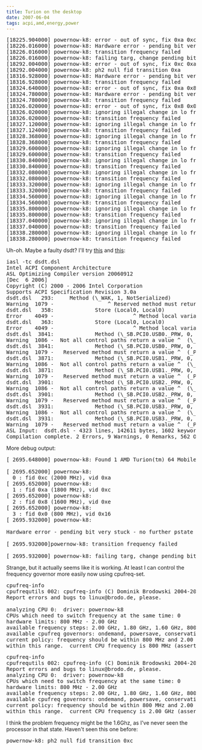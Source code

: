 ```yaml
---
title: Turion on the desktop 
date: 2007-06-04
tags: acpi,amd,energy,power
---
```

<pre>[18225.904000] powernow-k8: error - out of sync, fix 0xa 0xc, vid 0x8 0x8
[18226.016000] powernow-k8: Hardware error - pending bit very stuck - no further pstate changes possible
[18226.016000] powernow-k8: transition frequency failed
[18226.016000] powernow-k8: failing targ, change pending bit set
[18292.004000] powernow-k8: error - out of sync, fix 0xc 0xa, vid 0x8 0x8
[18292.004000] powernow-k8: ph2 null fid transition 0xa
[18316.928000] powernow-k8: Hardware error - pending bit very stuck - no further pstate changes possible
[18316.928000] powernow-k8: transition frequency failed
[18324.640000] powernow-k8: error - out of sync, fix 0xa 0x8, vid 0xc 0xc
[18324.780000] powernow-k8: Hardware error - pending bit very stuck - no further pstate changes possible
[18324.780000] powernow-k8: transition frequency failed
[18326.020000] powernow-k8: error - out of sync, fix 0x8 0x0, vid 0xc 0xc
[18326.020000] powernow-k8: ignoring illegal change in lo freq table-0 to 0x0
[18326.020000] powernow-k8: transition frequency failed
[18327.120000] powernow-k8: ignoring illegal change in lo freq table-0 to 0x0
[18327.124000] powernow-k8: transition frequency failed
[18328.368000] powernow-k8: ignoring illegal change in lo freq table-0 to 0x0
[18328.368000] powernow-k8: transition frequency failed
[18329.600000] powernow-k8: ignoring illegal change in lo freq table-0 to 0x0
[18329.600000] powernow-k8: transition frequency failed
[18330.840000] powernow-k8: ignoring illegal change in lo freq table-0 to 0x0
[18330.840000] powernow-k8: transition frequency failed
[18332.080000] powernow-k8: ignoring illegal change in lo freq table-0 to 0x0
[18332.080000] powernow-k8: transition frequency failed
[18333.320000] powernow-k8: ignoring illegal change in lo freq table-0 to 0x0
[18333.320000] powernow-k8: transition frequency failed
[18334.560000] powernow-k8: ignoring illegal change in lo freq table-0 to 0x0
[18334.560000] powernow-k8: transition frequency failed
[18335.800000] powernow-k8: ignoring illegal change in lo freq table-0 to 0x0
[18335.800000] powernow-k8: transition frequency failed
[18337.040000] powernow-k8: ignoring illegal change in lo freq table-0 to 0x0
[18337.040000] powernow-k8: transition frequency failed
[18338.280000] powernow-k8: ignoring illegal change in lo freq table-0 to 0x0
[18338.280000] powernow-k8: transition frequency failed</pre>

Uh-oh. Maybe a faulty dsdt? I'll try <a href="http://www.unix.privat.t-online.de/acpi.html">this</a> and <a href="http://www.cpqlinux.com/acpi-howto.html#fix_broken_dsdt">this</a>:

<pre>iasl -tc dsdt.dsl
Intel ACPI Component Architecture
ASL Optimizing Compiler version 20060912
[Dec  6 2006]
Copyright (C) 2000 - 2006 Intel Corporation
Supports ACPI Specification Revision 3.0a
dsdt.dsl   293:     Method (\_WAK, 1, NotSerialized)
Warning  1079 -                 ^ Reserved method must return a value (_WAK)
dsdt.dsl   358:             Store (Local0, Local0)
Error    4049 -                         ^ Method local variable is not initialized (Local0)
dsdt.dsl   363:             Store (Local0, Local0)
Error    4049 -                         ^ Method local variable is not initialized (Local0)
dsdt.dsl  3841:             Method (\_SB.PCI0.USB0._PRW, 0, NotSerialized)
Warning  1086 -  Not all control paths return a value ^  (\_SB.PCI0.USB0._PRW)
dsdt.dsl  3841:             Method (\_SB.PCI0.USB0._PRW, 0, NotSerialized)
Warning  1079 -   Reserved method must return a value ^  (_PRW)
dsdt.dsl  3871:             Method (\_SB.PCI0.USB1._PRW, 0, NotSerialized)
Warning  1086 -  Not all control paths return a value ^  (\_SB.PCI0.USB1._PRW)
dsdt.dsl  3871:             Method (\_SB.PCI0.USB1._PRW, 0, NotSerialized)
Warning  1079 -   Reserved method must return a value ^  (_PRW)
dsdt.dsl  3901:             Method (\_SB.PCI0.USB2._PRW, 0, NotSerialized)
Warning  1086 -  Not all control paths return a value ^  (\_SB.PCI0.USB2._PRW)
dsdt.dsl  3901:             Method (\_SB.PCI0.USB2._PRW, 0, NotSerialized)
Warning  1079 -   Reserved method must return a value ^  (_PRW)
dsdt.dsl  3931:             Method (\_SB.PCI0.USB3._PRW, 0, NotSerialized)
Warning  1086 -  Not all control paths return a value ^  (\_SB.PCI0.USB3._PRW)
dsdt.dsl  3931:             Method (\_SB.PCI0.USB3._PRW, 0, NotSerialized)
Warning  1079 -   Reserved method must return a value ^  (_PRW)
ASL Input:  dsdt.dsl - 4323 lines, 142611 bytes, 1602 keywords
Compilation complete. 2 Errors, 9 Warnings, 0 Remarks, 562 Optimizations</pre>

More debug output:

<pre>
[ 2695.648000] powernow-k8: Found 1 AMD Turion(tm) 64 Mobile Technology MT-37 processors (version 2.00.00)

[ 2695.652000] powernow-k8:
  0 : fid 0xc (2000 MHz), vid 0xa
[ 2695.652000] powernow-k8:
  1 : fid 0xa (1800 MHz), vid 0xc
[ 2695.652000] powernow-k8:
  2 : fid 0x8 (1600 MHz), vid 0xe
[ 2695.652000] powernow-k8:
  3 : fid 0x0 (800 MHz), vid 0x16
[ 2695.932000] powernow-k8:

Hardware error - pending bit very stuck - no further pstate changes possible

[ 2695.932000]powernow-k8: transition frequency failed

[ 2695.932000] powernow-k8: failing targ, change pending bit set</pre>

Strange, but it actually seems like it is working. At least I can control the frequency governor more easily now using cpufreq-set.

<pre>
cpufreq-info
cpufrequtils 002: cpufreq-info (C) Dominik Brodowski 2004-2006
Report errors and bugs to linux@brodo.de, please.

analyzing CPU 0:  driver: powernow-k8
CPUs which need to switch frequency at the same time: 0
hardware limits: 800 MHz - 2.00 GHz
available frequency steps: 2.00 GHz, 1.80 GHz, 1.60 GHz, 800 MHz
available cpufreq governors: ondemand, powersave, conservative, userspace, performance
current policy: frequency should be within 800 MHz and 2.00 GHz.                  The governor "powersave" may decide which speed to use
within this range.  current CPU frequency is 800 MHz (asserted by call to hardware).</pre>

<pre>
cpufreq-info
cpufrequtils 002: cpufreq-info (C) Dominik Brodowski 2004-2006
Report errors and bugs to linux@brodo.de, please.
analyzing CPU 0:  driver: powernow-k8
CPUs which need to switch frequency at the same time: 0
hardware limits: 800 MHz - 2.00 GHz
available frequency steps: 2.00 GHz, 1.80 GHz, 1.60 GHz, 800 MHz
available cpufreq governors: ondemand, powersave, conservative, userspace, performance
current policy: frequency should be within 800 MHz and 2.00 GHz.                  The governor "performance" may decide which speed to use
within this range.  current CPU frequency is 2.00 GHz (asserted by call to hardware).</pre>

I think the problem frequency might be the 1.6Ghz, as I've never seen the processor in that state. Haven't seen this one before:

<pre>powernow-k8: ph2 null fid transition 0xc</pre>

